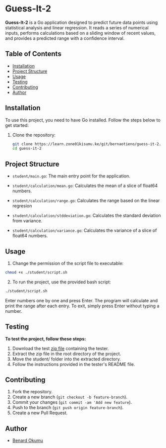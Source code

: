 # Guess-It-2

**Guess-It-2** is a Go application designed to predict future data points using statistical analysis and linear regression. It reads a series of numerical inputs, performs calculations based on a sliding window of recent values, and provides a predicted range with a confidence interval.

## Table of Contents

- [Installation](#installation)
- [Project Structure](#project-structure)
- [Usage](#usage)
- [Testing](#testing)
- [Contributing](#contributing)
- [Author](#author)

## Installation

To use this project, you need to have Go installed. Follow the steps below to get started:

1. Clone the repository:
   ```sh
   git clone https://learn.zone01kisumu.ke/git/bernaotieno/guess-it-2.git
   cd guess-it-2
   ```


## Project Structure
 * `student/main.go`: The main entry point for the application.
 
 * `student/calculation/mean.go`: Calculates the mean of a slice of float64 numbers.
 * `student/calculation/range.go`: Calculates the range based on the linear regresion
 * `student/calculation/stddeviation.go`: Calculates the standard deviation from variance.
 * `student/calculation/variance.go`: Calculates the variance of a slice of float64 numbers.

## Usage

1. Change the permission of the script file to executable:

```sh
chmod +x ./student/script.sh
```
2. To run the project, use the provided bash script:

```sh
./student/script.sh
```
Enter numbers one by one and press Enter. The program will calculate and print the range after each entry. To exit, simply press Enter without typing a number.

## Testing
**To test the project, follow these steps:**

 1. Download the test [zip file](https://assets.01-edu.org/guess-it/guess-it-dockerized.zip) containing the tester.
 2. Extract the zip file in the root directory of the project.
 3. Move the student/ folder into the extracted directory.
 4. Follow the instructions provided in the tester's README file.

## Contributing
1. Fork the repository.
2. Create a new branch (`git checkout -b feature-branch`).
3. Commit your changes (`git commit -am 'Add new feature`).
4. Push to the branch (`git push origin feature-branch`).
5. Create a new Pull Request.

## Author
 * [Benard Okumu](https://learn.zone01kisumu.ke/git/bernaotieno)
